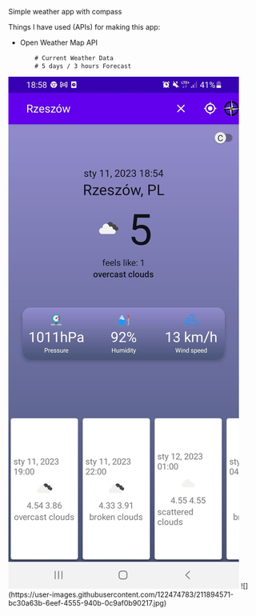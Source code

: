 Simple weather app with compass

Things I have used (APIs) for making this app:

* Open Weather Map API
      
          # Current Weather Data
          # 5 days / 3 hours Forecast
<img src="https://github.com/SayaS3/Weather-app-with-compass/blob/master/images/325184756_491298723127020_1779842723120052527_n.jpg?raw=true" />
![](https://user-images.githubusercontent.com/122474783/211894571-bc30a63b-6eef-4555-940b-0c9af0b90217.jpg)
